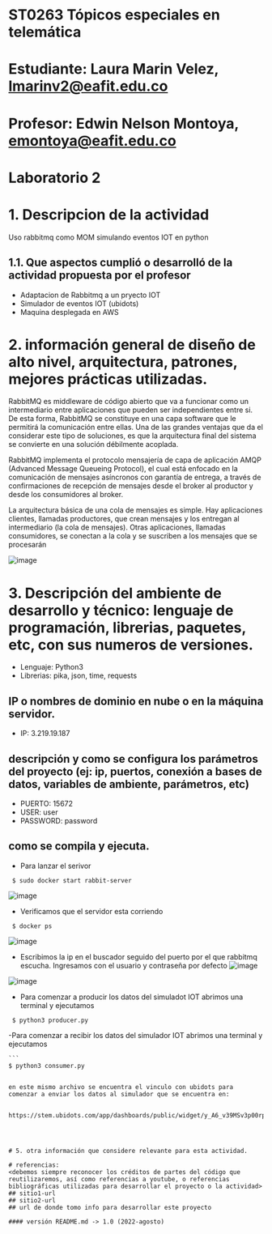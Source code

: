 # ST0263 Tópicos especiales en telemática
# Estudiante: Laura Marin Velez, lmarinv2@eafit.edu.co
# Profesor: Edwin Nelson Montoya, emontoya@eafit.edu.co
#
# Laboratorio 2
#
# 1. Descripcion de la actividad
Uso rabbitmq como MOM simulando eventos IOT en python 

## 1.1. Que aspectos cumplió o desarrolló de la actividad propuesta por el profesor
* Adaptacion de Rabbitmq a un pryecto IOT
* Simulador de eventos IOT (ubidots)
* Maquina desplegada en AWS

# 2. información general de diseño de alto nivel, arquitectura, patrones, mejores prácticas utilizadas.

RabbitMQ es middleware de código abierto que va a funcionar como un intermediario entre aplicaciones
que pueden ser independientes entre si. De esta forma, RabbitMQ se constituye en una capa software
que le permitirá la comunicación entre ellas. Una de las grandes ventajas que da el considerar este tipo
de soluciones, es que la arquitectura final del sistema se convierte en una solución débilmente acoplada.

RabbitMQ implementa el protocolo mensajería de capa de aplicación AMQP (Advanced Message Queueing Protocol), el cual está enfocado en la comunicación de mensajes asíncronos con garantía de entrega, a través de confirmaciones de recepción de mensajes desde el broker al productor y desde los consumidores al broker.

La arquitectura básica de una cola de mensajes es simple. Hay aplicaciones clientes, llamadas productores, que crean mensajes y los entregan al intermediario (la cola de mensajes). Otras aplicaciones, llamadas consumidores, se conectan a la cola y se suscriben a los mensajes que se procesarán

![image](https://user-images.githubusercontent.com/53051440/188488507-277de476-11e2-4738-9e2a-91fb3fcab3b4.png)



# 3. Descripción del ambiente de desarrollo y técnico: lenguaje de programación, librerias, paquetes, etc, con sus numeros de versiones.

- Lenguaje: Python3
- Librerias: pika, json, time, requests

## IP o nombres de dominio en nube o en la máquina servidor.

-  IP: 3.219.19.187


## descripción y como se configura los parámetros del proyecto (ej: ip, puertos, conexión a bases de datos, variables de ambiente, parámetros, etc)
   -  PUERTO: 15672
   -  USER: user
   -  PASSWORD: password

## como se compila y ejecuta.
   - Para lanzar el serivor
   ``` 
    $ sudo docker start rabbit-server
   ```
   ![image](https://user-images.githubusercontent.com/53051440/188488945-b7c518e4-a298-4633-ad49-32ede344841e.png)
   - Verificamos que el servidor esta corriendo
   ``` 
    $ docker ps
   ```
   ![image](https://user-images.githubusercontent.com/53051440/188489063-fa00a476-533b-4113-ace4-55d6d3aed6fe.png)
   
   - Escribimos la ip en el buscador seguido del puerto por el que rabbitmq escucha. Ingresamos con el usuario y contraseña por defecto 
   ![image](https://user-images.githubusercontent.com/53051440/188489708-026a7e4e-f82b-4b12-a6f9-e83220290241.png)
   
   ![image](https://user-images.githubusercontent.com/53051440/188489792-35607d57-08db-4a80-bcd9-0315519d16e4.png)
   
   - Para comenzar a producir los datos del simuladot IOT abrimos una terminal y ejecutamos
   
   ``` 
    $ python3 producer.py
   ```
   
   -Para comenzar a recibir los datos del simulador IOT abrimos una terminal y ejecutamos 
   
    ``` 
    $ python3 consumer.py
   ```
   
   en este mismo archivo se encuentra el vinculo con ubidots para comenzar a enviar los datos al simulador que se encuentra en:
   
   ```
      https://stem.ubidots.com/app/dashboards/public/widget/y_A6_v39MSv3p00rpoQe0b0UIBFaLye53YKdWyaYI2o
   ```



# 5. otra información que considere relevante para esta actividad.

# referencias:
<debemos siempre reconocer los créditos de partes del código que reutilizaremos, así como referencias a youtube, o referencias bibliográficas utilizadas para desarrollar el proyecto o la actividad>
## sitio1-url 
## sitio2-url
## url de donde tomo info para desarrollar este proyecto

#### versión README.md -> 1.0 (2022-agosto)
